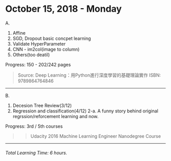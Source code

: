 # October 15, 2018 - Monday

A. 

1. Affine
2. SGD, Dropout basic concpet learning
3. Validate HyperParameter
4. CNN - im2col(image to column)
5. Others(too deatil)

Progress: 150 - 202/242 pages
> Source: Deep Learning：用Python進行深度學習的基礎理論實作
> ISBN: 9789864764846

---

B.

1. Decesion Tree Review(3/12)
2. Regression and classification(4/12)
    2-a. A funny story behind original regrssion/reforcement learning and now.

Progress: 3rd / 5th courses
>> Udacity 2016 Machine Learning Engineer Nanodegree Course
---
###### Total Learning Time: 6 hours. 